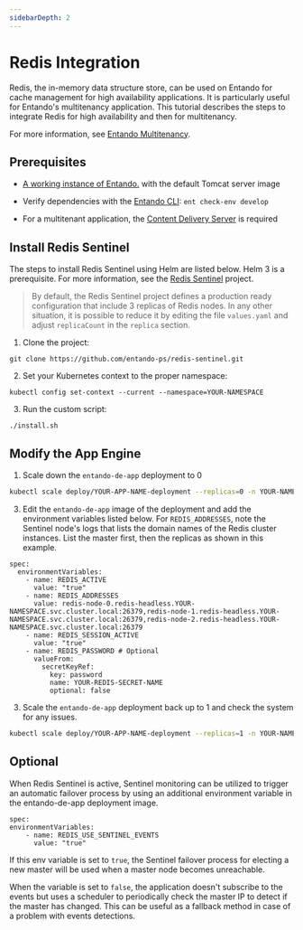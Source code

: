 ```yaml
---
sidebarDepth: 2
---
```


# Redis Integration
Redis, the in-memory data structure store, can be used on Entando for cache management for high availability applications. It is particularly useful for Entando's multitenancy application. This tutorial describes the steps to integrate Redis for high availability and then for multitenancy.

For more information, see [Entando Multitenancy](multitenancy-tutorial.md).

## Prerequisites
* [A working instance of Entando.](../../../docs/getting-started/README.md) with the default Tomcat server image

* Verify dependencies with the [Entando CLI](../../docs/getting-started/entando-cli.md#check-the-environment): `ent check-env develop`

* For a multitenant application, the [Content Delivery Server](./mt-cds.md) is required

## Install Redis Sentinel
The steps to install Redis Sentinel using Helm are listed below. Helm 3 is a prerequisite. For more information, see the [Redis Sentinel](https://github.com/entando-ps/redis-sentinel) project.

> By default, the Redis Sentinel project defines a production ready configuration that include 3 replicas of Redis nodes.
> In any other situation, it is possible to reduce it by editing the file `values.yaml` and adjust `replicaCount` in the `replica` section.

1. Clone the project:
```
git clone https://github.com/entando-ps/redis-sentinel.git
```
2. Set your Kubernetes context to the proper namespace:
```
kubectl config set-context --current --namespace=YOUR-NAMESPACE
```
3. Run the custom script:
```
./install.sh
```

## Modify the App Engine 

1. Scale down the `entando-de-app` deployment to 0
``` bash
kubectl scale deploy/YOUR-APP-NAME-deployment --replicas=0 -n YOUR-NAMESPACE
```

3. Edit the `entando-de-app` image of the deployment and add the environment variables listed below. For
`REDIS_ADDRESSES`, note the Sentinel node's logs that lists the domain names of the Redis cluster instances. List the master first, then the replicas as shown in this example. 

```
spec:
  environmentVariables:
    - name: REDIS_ACTIVE
      value: "true"
    - name: REDIS_ADDRESSES
      value: redis-node-0.redis-headless.YOUR-NAMESPACE.svc.cluster.local:26379,redis-node-1.redis-headless.YOUR-NAMESPACE.svc.cluster.local:26379,redis-node-2.redis-headless.YOUR-NAMESPACE.svc.cluster.local:26379
    - name: REDIS_SESSION_ACTIVE 
      value: "true"
    - name: REDIS_PASSWORD # Optional
      valueFrom:
        secretKeyRef:
          key: password
          name: YOUR-REDIS-SECRET-NAME
          optional: false
```
  
3. Scale the `entando-de-app` deployment back up to 1 and check the system for any issues.
``` bash
kubectl scale deploy/YOUR-APP-NAME-deployment --replicas=1 -n YOUR-NAMESPACE
```

## Optional
When Redis Sentinel is active, Sentinel monitoring can be utilized to trigger an automatic failover process by using an additional environment variable in the entando-de-app deployment image. 

```
spec:
environmentVariables:
    - name: REDIS_USE_SENTINEL_EVENTS
      value: "true" 
```
If this env variable is set to `true`, the Sentinel failover process for electing a new master will be used when a master node becomes unreachable. 

When the variable is set to `false`, the application doesn't subscribe to the events but uses a scheduler to periodically check the master IP to detect if the master has changed. This can be useful as a fallback method in case of a problem with events detections.
